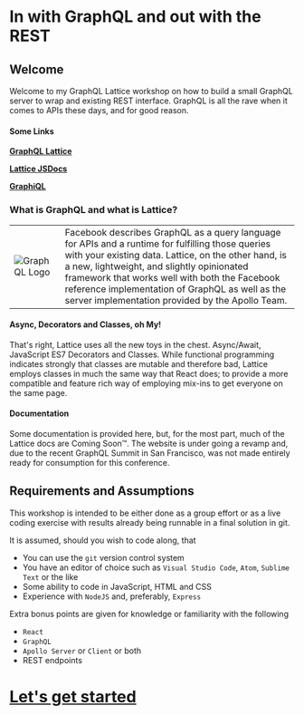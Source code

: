 # In with GraphQL and out with the REST

## Welcome

Welcome to my GraphQL Lattice workshop on how to build a small GraphQL
server to wrap and existing REST interface. GraphQL is all the rave when
it comes to APIs these days, and for good reason.

#### Some Links

[**GraphQL Lattice**](https://github.com/nyteshade/graphql-lattice)

[**Lattice JSDocs**](/docs)

[**GraphiQL**](http://localhost:9000/graphql)

### What is GraphQL and what is Lattice?

|   |   |
|---|---|
|![GraphQL Logo](/graphql-logo.png)|Facebook describes GraphQL as a query language for APIs and a runtime for fulfilling those queries with your existing data. Lattice, on the other hand, is a new, lightweight, and slightly opinionated framework that works well with both the Facebook reference implementation of GraphQL as well as the server implementation provided by the Apollo Team.|

#### Async, Decorators and Classes, oh My!

That's right, Lattice uses all the new toys in the chest. Async/Await,
JavaScript ES7 Decorators and Classes. While functional programming indicates
strongly that classes are mutable and therefore bad, Lattice employs classes
in much the same way that React does; to provide a more compatible and feature
rich way of employing mix-ins to get everyone on the same page.

#### Documentation

Some documentation is provided here, but, for the most part, much of the
Lattice docs are Coming Soon™. The website is under going a revamp and, due
to the recent GraphQL Summit in San Francisco, was not made entirely ready
for consumption for this conference.

## Requirements and Assumptions

This workshop is intended to be either done as a group effort or as a live
coding exercise with results already being runnable in a final solution in
git.

It is assumed, should you wish to code along, that

 * You can use the `git` version control system
 * You have an editor of choice such as `Visual Studio Code`, `Atom`,
 `Sublime Text` or the like
 * Some ability to code in JavaScript, HTML and CSS
 * Experience with `NodeJS` and, preferably, `Express`

Extra bonus points are given for knowledge or familiarity with the following

 * `React`
 * `GraphQL`
 * `Apollo Server` or `Client` or both
 * REST endpoints



# [Let's get started](/step1)
